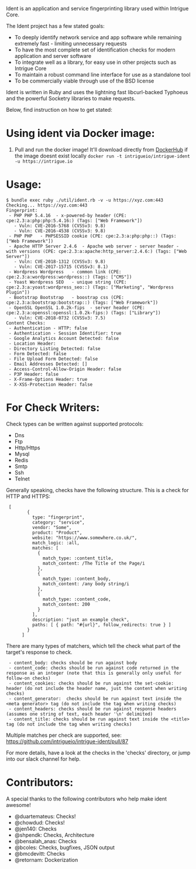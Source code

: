 Ident is an application and service fingerprinting library used within Intrigue Core. 

The Ident project has a few stated goals: 
 - To deeply identify network service and app software while remaining extremely fast - limiting unnecessary requests
 - To have the most complete set of identification checks for modern application and server software
 - To integrate well as a library, for easy use in other projects such as Intrigue Core
 - To maintain a robust command line interface for use as a standalone tool 
 - To be commercially viable through use of the BSD license

 Ident is written in Ruby and uses the lightning fast libcurl-backed Typhoeus and the powerful Socketry libraries to make requests. 

 Below, find instruction on how to get stated:

Using ident via Docker image:
=============================
1) Pull and run the docker image! It'll download directly from [DockerHub](https://cloud.docker.com/u/intrigueio/repository/docker/intrigueio/intrigue-ident) if the image doesnt exist locally
  `docker run -t intrigueio/intrigue-ident -u https://intrigue.io`

Usage:
======
```
$ bundle exec ruby ./util/ident.rb -v -u https://xyz.com:443
Checking... https://xyz.com:443
Fingerprint:
 - PHP PHP 5.4.16  - x-powered-by header (CPE: cpe:2.3:a:php:php:5.4.16:) (Tags: ["Web Framework"])
   - Vuln: CVE-2016-5768 (CVSSv3: 9.8)
   - Vuln: CVE-2016-4538 (CVSSv3: 9.8)
 - PHP PHP   - PHPSESSID cookie (CPE: cpe:2.3:a:php:php::) (Tags: ["Web Framework"])
 - Apache HTTP Server 2.4.6  - Apache web server - server header - with versions (CPE: cpe:2.3:a:apache:http_server:2.4.6:) (Tags: ["Web Server"])
   - Vuln: CVE-2018-1312 (CVSSv3: 9.8)
   - Vuln: CVE-2017-15715 (CVSSv3: 8.1)
 - Wordpress Wordpress   - common link (CPE: cpe:2.3:a:wordpress:wordpress::) (Tags: ["CMS"])
 - Yoast Wordpress SEO   - unique string (CPE: cpe:2.3:a:yoast:wordpress_seo::) (Tags: ["Marketing", "Wordpress Plugin"])
 - Bootstrap Bootstrap   - boostrap css (CPE: cpe:2.3:a:bootstrap:bootstrap::) (Tags: ["Web Framework"])
 - OpenSSL OpenSSL 1.0.2k-fips  - server header (CPE: cpe:2.3:a:openssl:openssl:1.0.2k-fips:) (Tags: ["Library"])
   - Vuln: CVE-2018-0732 (CVSSv3: 7.5)
Content Checks:
 - Authentication - HTTP: false
 - Authentication - Session Identifier: true
 - Google Analytics Account Detected: false
 - Location Header: 
 - Directory Listing Detected: false
 - Form Detected: false
 - File Upload Form Detected: false
 - Email Addresses Detected: []
 - Access-Control-Allow-Origin Header: false
 - P3P Header: false
 - X-Frame-Options Header: true
 - X-XSS-Protection Header: false
```

For Check Writers: 
===================

Check types can be written against supported protocols: 
 - Dns
 - Ftp
 - Http/Https
 - Mysql
 - Redis
 - Smtp
 - Ssh
 - Telnet

Generally speaking, checks have the following structure. This is a check for HTTP and HTTPS: 
```
 [
        {
          type: "fingerprint",
          category: "service",
          vendor: "Some",
          product: "Product",
          website: "https://www.somewhere.co.uk/",
          match_logic: :all,
          matches: [
            {
              match_type: :content_title,
              match_content: /The Title of the Page/i
            },
            {
              match_type: :content_body,
              match_content: /any body string/i
            }, 
            {
              match_type: :content_code,
              match_content: 200
            }  
          ],
          description: "just an example check",
          paths: [ { path: "#{url}", follow_redirects: true } ]
        }
      ]
```
 
There are many types of matchers, which tell the check what part of the target's response to check.  
```
 - content_body: checks should be run against body
 - content_code: checks should be run against code returned in the response as an integer (note that this is generally only useful for follow-on checks)
 - content_cookies: checks should be run against the set-cookie: header (do not include the header name, just the content when writing checks)
 - content_generator:  checks should be run against text inside the <meta generator> tag (do not include the tag when writing checks)
 - content_headers: checks should be run against response headers (assumes one string of text, each header '\n' delimited)
 - content_title: checks should be run against text inside the <title> tag (do not include the tag when writing checks)
 ```

Multiple matches per check are supported, see: https://github.com/intrigueio/intrigue-ident/pull/87

For more details, have a look at the checks in the 'checks' directory, or jump into our slack channel for help. 
 
Contributors:
=============

A special thanks to the following contributors who help make ident awesome!
 - @duartemateus: Checks!
 - @chowdud: Checks!
 - @jen140: Checks
 - @shpendk: Checks, Architecture
 - @bensalah_anas: Checks
 - @bcoles: Checks, bugfixes, JSON output
 - @bmcdevitt: Checks
 - @retornam: Dockerization
